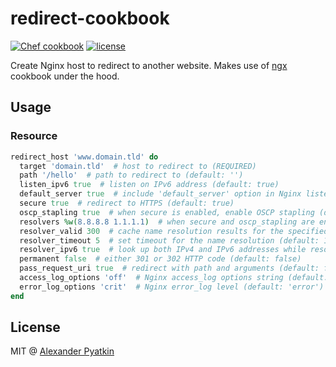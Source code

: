 # redirect-cookbook
[![Chef cookbook](https://img.shields.io/cookbook/v/redirect.svg?style=flat-square)]()
[![license](https://img.shields.io/github/license/aspyatkin/redirect-cookbook.svg?style=flat-square)]()

Create Nginx host to redirect to another website. Makes use of [ngx](https://supermarket.chef.io/cookbooks/ngx) cookbook under the hood.

## Usage

### Resource

```ruby
redirect_host 'www.domain.tld' do
  target 'domain.tld'  # host to redirect to (REQUIRED)
  path '/hello'  # path to redirect to (default: '')
  listen_ipv6 true  # listen on IPv6 address (default: true)
  default_server true  # include 'default_server' option in Nginx listen directive (default: false)
  secure true  # redirect to HTTPS (default: true)
  oscp_stapling true  # when secure is enabled, enable OSCP stapling (default: true)
  resolvers %w(8.8.8.8 1.1.1.1)  # when secure and oscp_stapling are enabled, set up resolvers (default: Google and CloudFlare DNS servers)
  resolver_valid 300  # cache name resolution results for the specified number of seconds (default: 600)
  resolver_timeout 5  # set timeout for the name resolution (default: 10)
  resolver_ipv6 true  # look up both IPv4 and IPv6 addresses while resolving (default: false)
  permanent false  # either 301 or 302 HTTP code (default: false)
  pass_request_uri true  # redirect with path and arguments (default: false)
  access_log_options 'off'  # Nginx access_log options string (default: 'combined', use 'off' to disable access_log)
  error_log_options 'crit'  # Nginx error_log level (default: 'error')
end
```

## License
MIT @ [Alexander Pyatkin](https://github.com/aspyatkin)
